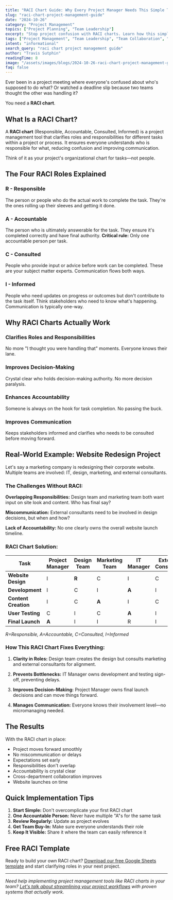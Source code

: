 ```yaml
---
title: "RACI Chart Guide: Why Every Project Manager Needs This Simple Tool"
slug: "raci-chart-project-management-guide"
date: "2024-10-26"
category: "Project Management"
topics: ["Project Planning", "Team Leadership"]
excerpt: "Stop project confusion with RACI charts. Learn how this simple tool clarifies roles, prevents bottlenecks, and ensures project success with real-world examples."
tags: ["Project Management", "Team Leadership", "Team Collaboration", "Productivity"]
intent: "informational"
search_query: "raci chart project management guide"
author: "Travis Sutphin"
readingTime: 8
image: "/assets/images/blogs/2024-10-26-raci-chart-project-management-guide.png"
faq: false
---
```


Ever been in a project meeting where everyone's confused about who's supposed to do what? Or watched a deadline slip because two teams thought the other was handling it?

You need a **RACI chart**.

## What Is a RACI Chart?

A **RACI chart** (Responsible, Accountable, Consulted, Informed) is a project management tool that clarifies roles and responsibilities for different tasks within a project or process. It ensures everyone understands who is responsible for what, reducing confusion and improving communication.

Think of it as your project's organizational chart for tasks—not people.

## The Four RACI Roles Explained

### **R - Responsible**
The person or people who do the actual work to complete the task. They're the ones rolling up their sleeves and getting it done.

### **A - Accountable**
The person who is ultimately answerable for the task. They ensure it's completed correctly and have final authority. **Critical rule:** Only one accountable person per task.

### **C - Consulted**
People who provide input or advice before work can be completed. These are your subject matter experts. Communication flows both ways.

### **I - Informed**
People who need updates on progress or outcomes but don't contribute to the task itself. Think stakeholders who need to know what's happening. Communication is typically one-way.

## Why RACI Charts Actually Work

### **Clarifies Roles and Responsibilities**
No more "I thought you were handling that" moments. Everyone knows their lane.

### **Improves Decision-Making**
Crystal clear who holds decision-making authority. No more decision paralysis.

### **Enhances Accountability**
Someone is always on the hook for task completion. No passing the buck.

### **Improves Communication**
Keeps stakeholders informed and clarifies who needs to be consulted before moving forward.

## Real-World Example: Website Redesign Project

Let's say a marketing company is redesigning their corporate website. Multiple teams are involved: IT, design, marketing, and external consultants.

### The Challenges Without RACI:

**Overlapping Responsibilities:** Design team and marketing team both want input on site look and content. Who has final say?

**Miscommunication:** External consultants need to be involved in design decisions, but when and how?

**Lack of Accountability:** No one clearly owns the overall website launch timeline.

### RACI Chart Solution:

| Task | Project Manager | Design Team | Marketing Team | IT Manager | External Consultant | Executive Team |
|------|----------------|-------------|----------------|------------|-------------------|----------------|
| **Website Design** | I | **R** | C | I | C | I |
| **Development** | I | C | I | **A** | I | I |
| **Content Creation** | I | C | **A** | I | C | I |
| **User Testing** | C | I | C | **A** | I | I |
| **Final Launch** | **A** | I | I | R | I | I |

*R=Responsible, A=Accountable, C=Consulted, I=Informed*

### How This RACI Chart Fixes Everything:

1. **Clarity in Roles:** Design team creates the design but consults marketing and external consultants for alignment.

2. **Prevents Bottlenecks:** IT Manager owns development and testing sign-off, preventing delays.

3. **Improves Decision-Making:** Project Manager owns final launch decisions and can move things forward.

4. **Manages Communication:** Everyone knows their involvement level—no micromanaging needed.

## The Results

With the RACI chart in place:
- Project moves forward smoothly
- No miscommunication or delays
- Expectations set early
- Responsibilities don't overlap
- Accountability is crystal clear
- Cross-department collaboration improves
- Website launches on time

## Quick Implementation Tips

1. **Start Simple:** Don't overcomplicate your first RACI chart
2. **One Accountable Person:** Never have multiple "A"s for the same task
3. **Review Regularly:** Update as project evolves
4. **Get Team Buy-In:** Make sure everyone understands their role
5. **Keep It Visible:** Share it where the team can easily reference it

## Free RACI Template

Ready to build your own RACI chart? [Download our free Google Sheets template](https://docs.google.com/spreadsheets/d/17gYUFH4RcI0xDc295XsbT8X1KDNo4qtldfgsF2W6c_s/edit?usp=sharing) and start clarifying roles in your next project.

---

*Need help implementing project management tools like RACI charts in your team? [Let's talk about streamlining your project workflows](/contact) with proven systems that actually work.*